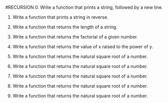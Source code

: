 #RECURSION
0. Write a function that prints a string, followed by a new line.

1. Write a function that prints a string in reverse.

2. Write a function that returns the length of a string.

3. Write a function that returns the factorial of a given number.

4. Write a function that returns the value of x raised to the power of y.

5. Write a function that returns the natural square root of a number.



5. Write a function that returns the natural square root of a number.



5. Write a function that returns the natural square root of a number.



5. Write a function that returns the natural square root of a number.



5. Write a function that returns the natural square root of a number.







 





